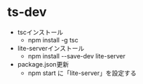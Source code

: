 # ts-dev

* tscインストール
  * npm install -g tsc
* lite-serverインストール
  * npm install --save-dev lite-server
* package.json更新
  * npm start に「lite-server」を設定する


